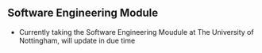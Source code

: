 **Software Engineering Module**
---
- Currently taking the Software Engineering Moudule at The University of Nottingham, will update in due time
